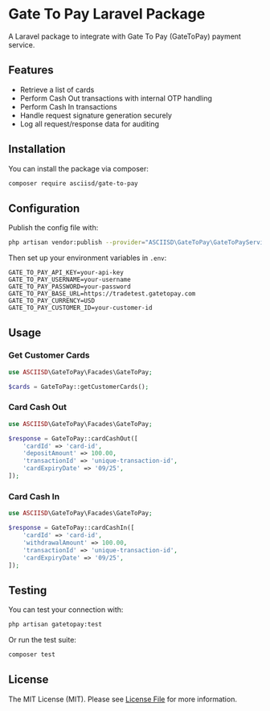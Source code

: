 # Gate To Pay Laravel Package

A Laravel package to integrate with Gate To Pay (GateToPay) payment service.

## Features

- Retrieve a list of cards
- Perform Cash Out transactions with internal OTP handling
- Perform Cash In transactions
- Handle request signature generation securely
- Log all request/response data for auditing

## Installation

You can install the package via composer:

```bash
composer require asciisd/gate-to-pay
```

## Configuration

Publish the config file with:

```bash
php artisan vendor:publish --provider="ASCIISD\GateToPay\GateToPayServiceProvider"
```

Then set up your environment variables in `.env`:

```
GATE_TO_PAY_API_KEY=your-api-key
GATE_TO_PAY_USERNAME=your-username
GATE_TO_PAY_PASSWORD=your-password
GATE_TO_PAY_BASE_URL=https://tradetest.gatetopay.com
GATE_TO_PAY_CURRENCY=USD
GATE_TO_PAY_CUSTOMER_ID=your-customer-id
```

## Usage

### Get Customer Cards

```php
use ASCIISD\GateToPay\Facades\GateToPay;

$cards = GateToPay::getCustomerCards();
```

### Card Cash Out

```php
use ASCIISD\GateToPay\Facades\GateToPay;

$response = GateToPay::cardCashOut([
    'cardId' => 'card-id',
    'depositAmount' => 100.00,
    'transactionId' => 'unique-transaction-id',
    'cardExpiryDate' => '09/25',
]);
```

### Card Cash In

```php
use ASCIISD\GateToPay\Facades\GateToPay;

$response = GateToPay::cardCashIn([
    'cardId' => 'card-id',
    'withdrawalAmount' => 100.00,
    'transactionId' => 'unique-transaction-id',
    'cardExpiryDate' => '09/25',
]);
```

## Testing

You can test your connection with:

```bash
php artisan gatetopay:test
```

Or run the test suite:

```bash
composer test
```

## License

The MIT License (MIT). Please see [License File](LICENSE.md) for more information.
